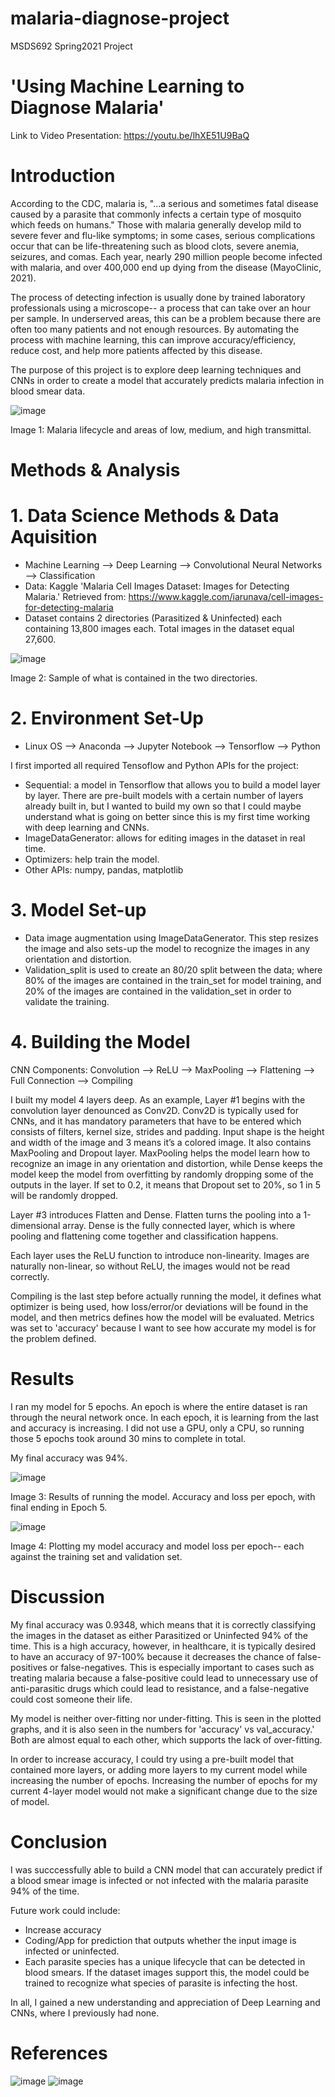 # malaria-diagnose-project
MSDS692 Spring2021 Project


# 'Using Machine Learning to Diagnose Malaria'

Link to Video Presentation: https://youtu.be/lhXE51U9BaQ

# Introduction

According to the CDC, malaria is, "...a serious and sometimes fatal disease caused by a parasite that commonly infects a certain type of mosquito which feeds on humans." Those with malaria generally develop mild to severe fever and flu-like symptoms; in some cases, serious complications occur that can be life-threatening such as blood clots, severe anemia, seizures, and comas. Each year, nearly 290 million people become infected with malaria, and over 400,000 end up dying from the disease (MayoClinic, 2021). 

The process of detecting infection is usually done by trained laboratory professionals using a microscope-- a process that can take over an hour per sample. In underserved areas, this can be a problem because there are often too many patients and not enough resources. By automating the process with machine learning, this can improve accuracy/efficiency,  reduce cost, and help more patients affected by this disease.

The purpose of this project is to explore deep learning techniques and CNNs in order to create a model that accurately predicts malaria infection in blood smear data.

![image](https://user-images.githubusercontent.com/70441161/109417348-83dcea00-7980-11eb-882f-4484f5fc1022.png)

Image 1: Malaria lifecycle and areas of low, medium, and high transmittal.

# Methods & Analysis

# 1. Data Science Methods & Data Aquisition
- Machine Learning --> Deep Learning --> Convolutional Neural Networks --> Classification
- Data: Kaggle 'Malaria Cell Images Dataset: Images for Detecting Malaria.' Retrieved from: https://www.kaggle.com/iarunava/cell-images-for-detecting-malaria
- Dataset contains 2 directories (Parasitized & Uninfected) each containing 13,800 images each. Total images in the dataset equal 27,600.

![image](https://user-images.githubusercontent.com/70441161/109717596-7f245b80-7b63-11eb-863a-40e5bbe7546a.png)

Image 2: Sample of what is contained in the two directories.

# 2. Environment Set-Up
- Linux OS --> Anaconda --> Jupyter Notebook --> Tensorflow --> Python

I first imported all required Tensoflow and Python APIs for the project: 
- Sequential: a model in Tensorflow that allows you to build a model layer by layer. There are pre-built models with a certain number of layers already built in, but I wanted to build my own so that I could maybe understand what is going on better since this is my first time working with deep learning and CNNs.
- ImageDataGenerator: allows for editing images in the dataset in real time.
- Optimizers: help train the model.
- Other APIs: numpy, pandas, matplotlib

# 3. Model Set-up
- Data image augmentation using ImageDataGenerator. This step resizes the image and also sets-up the model to recognize the images in any orientation and distortion.
- Validation_split is used to create an 80/20 split between the data; where 80% of the images are contained in the train_set for model training, and 20% of the images are contained in the validation_set in order to validate the training.

# 4. Building the Model
CNN Components: Convolution --> ReLU --> MaxPooling --> Flattening --> Full Connection --> Compiling

I built my model 4 layers deep. As an example, Layer #1 begins with the convolution layer denounced as Conv2D. Conv2D is typically used for CNNs, and it has mandatory parameters that have to be entered which consists of filters, kernel size, strides and padding. Input shape is the height and width of the image and 3 means it’s a colored image. It also contains MaxPooling and Dropout layer. MaxPooling helps the model learn how to recognize an image in any orientation and distortion, while Dense keeps the model keep the model from overfitting by randomly dropping some of the outputs in the layer. If set to 0.2, it means that Dropout set to 20%, so 1 in 5 will be randomly dropped.

Layer #3 introduces Flatten and Dense. Flatten turns the pooling into a 1-dimensional array. Dense is the fully connected layer, which is where pooling and flattening come together and classification happens. 

Each layer uses the ReLU function to introduce non-linearity. Images are naturally non-linear, so without ReLU, the images would not be read correctly.

Compiling is the last step before actually running the model, it defines what optimizer is being used, how loss/error/or deviations will be found in the model, and then metrics defines how the model will be evaluated. Metrics was set to 'accuracy' because I want to see how accurate my model is for the problem defined.

# Results

I ran my model for 5 epochs. An epoch is where the entire dataset is ran through the neural network once. In each epoch, it is learning from the last and accuracy is increasing. I did not use a GPU, only a CPU, so running those 5 epochs took around 30 mins to complete in total.

My final accuracy was 94%. 

![image](https://user-images.githubusercontent.com/70441161/109724153-58b6ee00-7b6c-11eb-9805-3f6ae8b580d3.png)

Image 3: Results of running the model. Accuracy and loss per epoch, with final ending in Epoch 5.

![image](https://user-images.githubusercontent.com/70441161/109723173-f6a9b900-7b6a-11eb-8894-df9a7594a21c.png)

Image 4: Plotting my model accuracy and model loss per epoch-- each against the training set and validation set.

# Discussion

My final accuracy was 0.9348, which means that it is correctly classifying the images in the dataset as either Parasitized or Uninfected 94% of the time. This is a high accuracy, however, in healthcare, it is typically desired to have an accuracy of 97-100% because it decreases the chance of false-positives or false-negatives. This is especially important to cases such as treating malaria because a false-positive could lead to unnecessary use of anti-parasitic drugs which could lead to resistance, and a false-negative could cost someone their life.

My model is neither over-fitting nor under-fitting. This is seen in the plotted graphs, and it is also seen in the numbers for 'accuracy' vs val_accuracy.' Both are almost equal to each other, which supports the lack of over-fitting.

In order to increase accuracy, I could try using a pre-built model that contained more layers, or adding more layers to my current model while increasing the number of epochs. Increasing the number of epochs for my current 4-layer model would not make a significant change due to the size of model.

# Conclusion

I was succcessfully able to build a CNN model that can accurately predict if a blood smear image is infected or not infected with the malaria parasite 94% of the time.

Future work could  include:
- Increase accuracy
- Coding/App for prediction that outputs whether the input image is infected or uninfected.
- Each parasite species has a unique lifecycle that can be detected in blood smears. If the dataset images support this, the model could be trained to recognize what species of parasite is infecting the host.

In all, I gained a new understanding and appreciation of Deep Learning and CNNs, where I previously had none.


# References

![image](https://user-images.githubusercontent.com/70441161/109467866-0c16ca00-7a29-11eb-8217-ca8c62dfa49a.png)
![image](https://user-images.githubusercontent.com/70441161/109467319-416ee800-7a28-11eb-9d32-0fc28236b70c.png)

